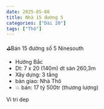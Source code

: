 ```yaml
---
date: 2025-05-08
title: Nhà 15 đường 5
categories: ["Dài 20"]
tags: ["Thô"] 
---
```


⛳️Bán 15 đường số 5 Ninesouth
- Hướng Bắc
- Dt: 7 x 20 (140m) dt sàn 260,3m
- Xây dựng: 3 tầng
- bàn giao: Nhà Thô
- 💥 bán: 17 tỷ 500tr (thương lượng)

Vi tri dep


<!-- {% assign image_titles="0,1,2" | split: "," %}
{% for i in (0..2) %}
![Hinh {{ i }}]({{ site.baseurl }}/assets/images/20-duong-15/{{ i }}.jpeg)
_Hinh {{ i }} - {{ image_titles[i] }}_
{% endfor %} -->
